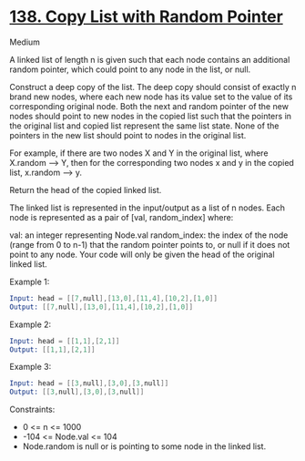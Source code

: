 # [138. Copy List with Random Pointer](https://leetcode.com/problems/copy-list-with-random-pointer/)

Medium

A linked list of length n is given such that each node contains an additional random pointer, which could point to any node in the list, or null.

Construct a deep copy of the list. The deep copy should consist of exactly n brand new nodes, where each new node has its value set to the value of its corresponding original node. Both the next and random pointer of the new nodes should point to new nodes in the copied list such that the pointers in the original list and copied list represent the same list state. None of the pointers in the new list should point to nodes in the original list.

For example, if there are two nodes X and Y in the original list, where X.random --> Y, then for the corresponding two nodes x and y in the copied list, x.random --> y.

Return the head of the copied linked list.

The linked list is represented in the input/output as a list of n nodes. Each node is represented as a pair of [val, random_index] where:

val: an integer representing Node.val
random_index: the index of the node (range from 0 to n-1) that the random pointer points to, or null if it does not point to any node.
Your code will only be given the head of the original linked list.

Example 1:

```s
Input: head = [[7,null],[13,0],[11,4],[10,2],[1,0]]
Output: [[7,null],[13,0],[11,4],[10,2],[1,0]]
```

Example 2:

```s
Input: head = [[1,1],[2,1]]
Output: [[1,1],[2,1]]
```

Example 3:

```s
Input: head = [[3,null],[3,0],[3,null]]
Output: [[3,null],[3,0],[3,null]]
```

Constraints:

- 0 <= n <= 1000
- -104 <= Node.val <= 104
- Node.random is null or is pointing to some node in the linked list.
